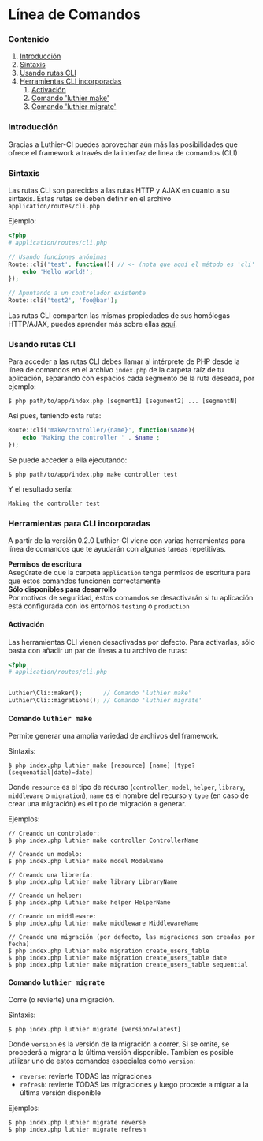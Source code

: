 [//]: # ([author] Anderson Salas)
[//]: # ([meta_description] Las rutas de Luthier-CI también funcionan para la línea de comandos, y aquí te explicamos cómo usarlas)

# Línea de Comandos

### Contenido

1. [Introducción](#introduction)
2. [Sintaxis](#syntax)
3. [Usando rutas CLI](#using-cli-routes)
4. [Herramientas CLI incorporadas](#built-in-cli-tools)
   1. [Activación](#activation)
   2. [Comando 'luthier make'](#luthier-make)
   3. [Comando 'luthier migrate'](#luthier-migrate)

### <a name="introduction"></a> Introducción

Gracias a Luthier-CI puedes aprovechar aún más las posibilidades que ofrece el framework a través de la interfaz de línea de comandos (CLI)

### <a name="syntax"></a> Sintaxis

Las rutas CLI son parecidas a las rutas HTTP y AJAX en cuanto a su sintaxis. Éstas rutas se deben definir en el archivo `application/routes/cli.php`

Ejemplo:

```php
<?php
# application/routes/cli.php

// Usando funciones anónimas
Route::cli('test', function(){ // <- (nota que aquí el método es 'cli' y no 'get', 'post', etc.)
    echo 'Hello world!';
});

// Apuntando a un controlador existente
Route::cli('test2', 'foo@bar');
```

Las rutas CLI comparten las mismas propiedades de sus homólogas HTTP/AJAX, puedes aprender más sobre ellas [aquí](./routes#syntax).

### <a name="using-cli-routes"></a> Usando rutas CLI

Para acceder a las rutas CLI debes llamar al intérprete de PHP desde la línea de comandos en el archivo `index.php` de la carpeta raíz de tu aplicación, separando con espacios cada segmento de la ruta deseada, por ejemplo:

```
$ php path/to/app/index.php [segment1] [segument2] ... [segmentN]
```

Así pues, teniendo esta ruta:

```php
Route::cli('make/controller/{name}', function($name){
    echo 'Making the controller ' . $name ;
});
```

Se puede acceder a ella ejecutando:

```
$ php path/to/app/index.php make controller test
```

Y el resultado sería:

```
Making the controller test
```

### <a name="built-in-cli-tools"></a> Herramientas para CLI incorporadas

A partir de la versión 0.2.0 Luthier-CI viene con varias herramientas para línea de comandos que te ayudarán con algunas tareas repetitivas.

<div class="alert alert-warning">
    <i class="fa fa-warning" aria-hidden="true"></i>
    <strong>Permisos de escritura</strong>
    <br />
    Asegúrate de que la carpeta <code>application</code> tenga permisos de escritura para que estos comandos funcionen correctamente
</div>

<div class="alert alert-info">
    <i class="fa fa-info-circle" aria-hidden="true"></i>
    <strong>Sólo disponibles para desarrollo</strong>
    <br />
    Por motivos de seguridad, éstos comandos se desactivarán si tu aplicación está configurada con los entornos <code>testing</code> o <code>production</code>
</div>

#### <a name="activation"></a> Activación

Las herramientas CLI vienen desactivadas por defecto. Para activarlas, sólo basta con añadir un par de líneas a tu archivo de rutas:

```php
<?php
# application/routes/cli.php


Luthier\Cli::maker();      // Comando 'luthier make'
Luthier\Cli::migrations(); // Comando 'luthier migrate'
```

#### <a name="luthier-make"></a> Comando <kbd>luthier make</kbd>

Permite generar una amplia variedad de archivos del framework.

Sintaxis:

```
$ php index.php luthier make [resource] [name] [type?(sequenatial|date)=date]
```

Donde `resource` es el tipo de recurso (`controller`, `model`, `helper`, `library`, `middleware` o `migration`), `name` es el nombre
del recurso y `type` (en caso de crear una migración) es el tipo de migración a generar.

Ejemplos:

```
// Creando un controlador:
$ php index.php luthier make controller ControllerName

// Creando un modelo:
$ php index.php luthier make model ModelName

// Creando una librería:
$ php index.php luthier make library LibraryName

// Creando un helper:
$ php index.php luthier make helper HelperName

// Creando un middleware:
$ php index.php luthier make middleware MiddlewareName

// Creando una migración (por defecto, las migraciones son creadas por fecha)
$ php index.php luthier make migration create_users_table
$ php index.php luthier make migration create_users_table date
$ php index.php luthier make migration create_users_table sequential
```

#### <a name="luthier-migrate"></a> Comando <kbd>luthier migrate</kbd>

Corre (o revierte) una migración.

Sintaxis:

```
$ php index.php luthier migrate [version?=latest]
```

Donde `version` es la versión de la migración a correr. Si se omite, se procederá a migrar a la última versión disponible.
Tambien es posible utilizar uno de estos comandos especiales como `version`:

* `reverse`: revierte TODAS las migraciones
* `refresh`: revierte TODAS las migraciones y luego procede a migrar a la última versión disponible

Ejemplos:

```
$ php index.php luthier migrate reverse
$ php index.php luthier migrate refresh
```
